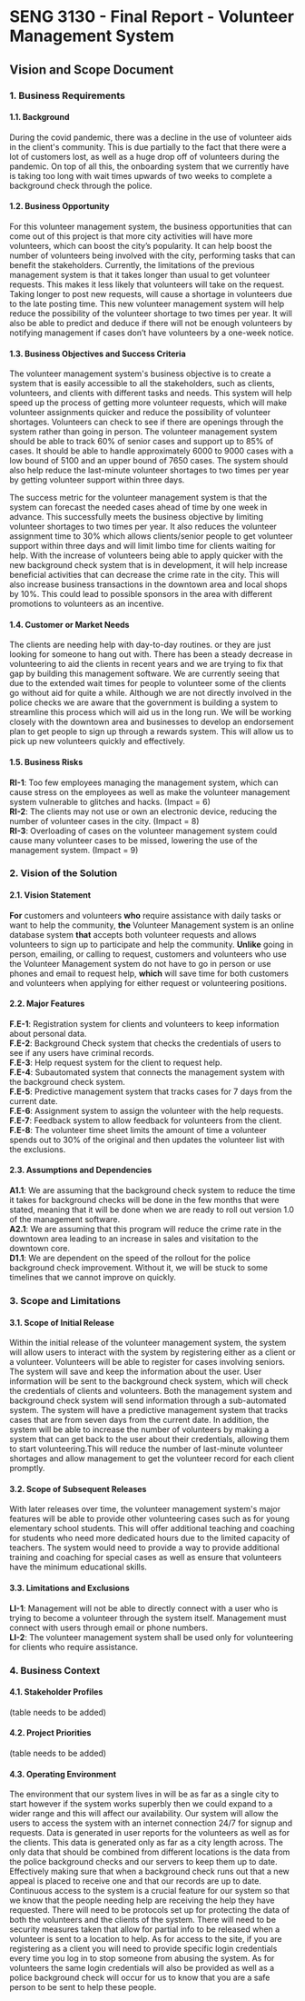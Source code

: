 # SENG 3130 - Final Report - Volunteer Management System

## Vision and Scope Document
 
### 1. Business Requirements
#### 1.1. Background
During the covid pandemic, there was a decline in the use of volunteer aids in the client's community. This is due partially to the fact that there were a lot of customers lost, as well as a huge drop off of volunteers during the pandemic. On top of all this, the onboarding system that we currently have is taking too long with wait times upwards of two weeks to complete a background check through the police.

#### 1.2. Business Opportunity
For this volunteer management system, the business opportunities that can come out of this project is that more city activities will have more volunteers, which can boost the city’s popularity. It can help boost the number of volunteers being involved with the city, performing tasks that can benefit the stakeholders. Currently, the limitations of the previous management system is that it takes longer than usual to get volunteer requests. This makes it less likely that volunteers will take on the request. Taking longer to post new requests, will cause a shortage in volunteers due to the late posting time. This new volunteer management system will help reduce the possibility of the volunteer shortage to two times per year. It will also be able to predict and deduce if there will not be enough volunteers by notifying management if cases don’t have volunteers by a one-week notice.

#### 1.3. Business Objectives and Success Criteria
The volunteer management system's business objective is to create a system that is easily accessible to all the stakeholders, such as clients, volunteers, and clients with different tasks and needs. This system will help speed up the process of getting more volunteer requests, which will make volunteer assignments quicker and reduce the possibility of volunteer shortages. Volunteers can check to see if there are openings through the system rather than going in person. The volunteer management system should be able to track 60% of senior cases and support up to 85% of cases. It should be able to handle approximately 6000 to 9000 cases with a low bound of 5100 and an upper bound of 7650 cases. The system should also help reduce the last-minute volunteer shortages to two times per year by getting volunteer support within three days.

The success metric for the volunteer management system is that the system can forecast the needed cases ahead of time by one week in advance. This successfully meets the business objective by limiting volunteer shortages to two times per year. It also reduces the volunteer assignment time to 30% which allows clients/senior people to get volunteer support within three days and will limit limbo time for clients waiting for help. With the increase of volunteers being able to apply quicker with the new background check system that is in development, it will help increase beneficial activities that can decrease the crime rate in the city. This will also increase business transactions in the downtown area and local shops by 10%. This could lead to possible sponsors in the area with different promotions to volunteers as an incentive.

#### 1.4. Customer or Market Needs
The clients are needing help with day-to-day routines. or they are just looking for someone to hang out with. There has been a steady decrease in volunteering to aid the clients in recent years and we are trying to fix that gap by building this management software. We are currently seeing that due to the extended wait times for people to volunteer some of the clients go without aid for quite a while. Although we are not directly involved in the police checks we are aware that the government is building a system to streamline this process which will aid us in the long run. We will be working closely with the downtown area and businesses to develop an endorsement plan to get people to sign up through a rewards system. This will allow us to pick up new volunteers quickly and effectively.

#### 1.5. Business Risks
**RI-1**: Too few employees managing the management system, which can cause stress on the employees as well as make the volunteer management system vulnerable to glitches and hacks. (Impact = 6)</br>
**RI-2**: The clients may not use or own an electronic device, reducing the number of volunteer cases in the city. (Impact = 8) </br>
**RI-3**: Overloading of cases on the volunteer management system could cause many volunteer cases to be missed, lowering the use of the management system. (Impact = 9)

### 2. Vision of the Solution

#### 2.1. Vision Statement
**For** customers and volunteers **who** require assistance with daily tasks or want to help the community, **the** Volunteer Management system is an online database system **that** accepts both volunteer requests and allows volunteers to sign up to participate and help the community. **Unlike** going in person, emailing, or calling to request, customers and volunteers who use the Volunteer Management system do not have to go in person or use phones and email to request help, **which** will save time for both customers and volunteers when applying for either request or volunteering positions.

#### 2.2. Major Features
**F.E-1**: Registration system for clients and volunteers to keep information about personal data. </br>
**F.E-2**: Background Check system that checks the credentials of users to see if any users have criminal records. </br>
**F.E-3**: Help request system for the client to request help. </br>
**F.E-4**: Subautomated system that connects the management system with the background check system. </br>
**F.E-5**: Predictive management system that tracks cases for 7 days from the current date. </br>
**F.E-6**: Assignment system to assign the volunteer with the help requests. </br>
**F.E-7**: Feedback system to allow feedback for volunteers from the client. </br>
**F.E-8**: The volunteer time sheet limits the amount of time a volunteer spends out to 30% of the original and then updates the volunteer list with the exclusions.

#### 2.3. Assumptions and Dependencies
**A1.1**: We are assuming that the background check system to reduce the time it takes for background checks will be done in the few months that were stated, meaning that it will be done when we are ready to roll out version 1.0 of the management software. </br>
**A2.1**: We are assuming that this program will reduce the crime rate in the downtown area leading to an increase in sales and visitation to the downtown core. </br>
**D1.1**: We are dependent on the speed of the rollout for the police background check improvement. Without it, we will be stuck to some timelines that we cannot improve on quickly.

### 3. Scope and Limitations

#### 3.1. Scope of Initial Release
Within the initial release of the volunteer management system, the system will allow users to interact with the system by registering either as a client or a volunteer. Volunteers will be able to register for cases involving seniors. The system will save and keep the information about the user. User information will be sent to the background check system, which will check the credentials of clients and volunteers. Both the management system and background check system will send information through a sub-automated system. The system will have a predictive management system that tracks cases that are from seven days from the current date. In addition, the system will be able to increase the number of volunteers by making a system that can get back to the user about their credentials, allowing them to start volunteering.This will reduce the number of last-minute volunteer shortages and allow management to get the volunteer record for each client promptly.

#### 3.2. Scope of Subsequent Releases
With later releases over time, the volunteer management system's major features will be able to provide other volunteering cases such as for young elementary school students. This will offer additional teaching and coaching for students who need more dedicated hours due to the limited capacity of teachers. The system would need to provide a way to provide additional training and coaching for special cases as well as ensure that volunteers have the minimum educational skills.

#### 3.3. Limitations and Exclusions
**LI-1**: Management will not be able to directly connect with a user who is trying to become a volunteer through the system itself. Management must connect with users through email or phone numbers. </br>
**LI-2**: The volunteer management system shall be used only for volunteering for clients who require assistance.

### 4. Business Context

#### 4.1. Stakeholder Profiles
(table needs to be added)

#### 4.2. Project Priorities
(table needs to be added)

#### 4.3. Operating Environment
The environment that our system lives in will be as far as a single city to start however if the system works superbly then we could expand to a wider range and this will affect our availability. Our system will allow the users to access the system with an internet connection 24/7 for signup and requests. Data is generated in user reports for the volunteers as well as for the clients. This data is generated only as far as a city length across. The only data that should be combined from different locations is the data from the police background checks and our servers to keep them up to date. Effectively making sure that when a background check runs out that a new appeal is placed to receive one and that our records are up to date. Continuous access to the system is a crucial feature for our system so that we know that the people needing help are receiving the help they have requested. There will need to be protocols set up for protecting the data of both the volunteers and the clients of the system. There will need to be security measures taken that allow for partial info to be released when a volunteer is sent to a location to help. As for access to the site, if you are registering as a client you will need to provide specific login credentials every time you log in to stop someone from abusing the system. As for volunteers the same login credentials will also be provided as well as a police background check will occur for us to know that you are a safe person to be sent to help these people.
